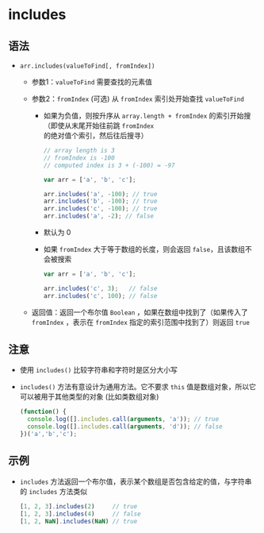 # includes

## 语法

+ `arr.includes(valueToFind[, fromIndex])`

  + 参数1：`valueToFind` 需要查找的元素值

  + 参数2：`fromIndex` (可选) 从 `fromIndex` 索引处开始查找 `valueToFind`

    + 如果为负值，则按升序从 `array.length + fromIndex` 的索引开始搜 （即使从末尾开始往前跳 `fromIndex` 的绝对值个索引，然后往后搜寻）

        ```js
        // array length is 3
        // fromIndex is -100
        // computed index is 3 + (-100) = -97

        var arr = ['a', 'b', 'c'];

        arr.includes('a', -100); // true
        arr.includes('b', -100); // true
        arr.includes('c', -100); // true
        arr.includes('a', -2); // false
        ```

    + 默认为 0

    + 如果 `fromIndex` 大于等于数组的长度，则会返回 `false`，且该数组不会被搜索

        ```js
        var arr = ['a', 'b', 'c'];

        arr.includes('c', 3);   // false
        arr.includes('c', 100); // false
        ```

  + 返回值：返回一个布尔值 `Boolean` ，如果在数组中找到了（如果传入了 `fromIndex` ，表示在 `fromIndex` 指定的索引范围中找到了）则返回 `true`

## 注意

+ 使用 `includes()` 比较字符串和字符时是区分大小写

+ `includes()` 方法有意设计为通用方法。它不要求 `this` 值是数组对象，所以它可以被用于其他类型的对象 (比如类数组对象)

  ```js
  (function() {
    console.log([].includes.call(arguments, 'a')); // true
    console.log([].includes.call(arguments, 'd')); // false
  })('a','b','c');
  ```

## 示例

+ `includes` 方法返回一个布尔值，表示某个数组是否包含给定的值，与字符串的 `includes` 方法类似

  ```js
  [1, 2, 3].includes(2)     // true
  [1, 2, 3].includes(4)     // false
  [1, 2, NaN].includes(NaN) // true
  ```
